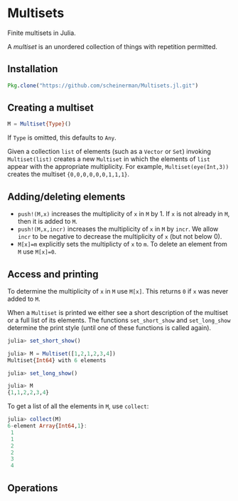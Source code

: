 # Multisets

Finite multisets in Julia.

A *multiset* is an unordered collection of things with repetition permitted.

## Installation

```julia
Pkg.clone("https://github.com/scheinerman/Multisets.jl.git")
```

## Creating a multiset

```julia
M = Multiset{Type}()
```

If `Type` is omitted, this defaults to `Any`.

Given a collection `list` of elements (such as a `Vector` or `Set`)
invoking `Multiset(list)` creates a new `Multiset` in which the elements
of `list` appear with the appropriate multiplicity. For example,
`Multiset(eye(Int,3))` creates the multiset `{0,0,0,0,0,0,1,1,1}`.


## Adding/deleting elements

+ `push!(M,x)` increases the multiplicity of `x` in `M` by 1. If `x` is not
already in `M`, then it is added to `M`.
+ `push!(M,x,incr)` increases the multiplicity of `x` in `M` by `incr`. We
allow `incr` to be negative to decrease the multiplicity of `x`
(but not below 0).
+ `M[x]=m` explicitly sets the multiplicty of `x` to `m`.
To delete an element from `M` use `M[x]=0`.


## Access and printing

To determine the multiplicity of `x` in `M` use `M[x]`. This returns `0`
if `x` was never added to `M`.

When a `Multiset` is printed we either see a short description of the
multiset or a full list of its elements. The functions `set_short_show` and
`set_long_show` determine the print style (until one of these functions is
called again).
```julia
julia> set_short_show()

julia> M = Multiset([1,2,1,2,3,4])
Multiset{Int64} with 6 elements

julia> set_long_show()

julia> M
{1,1,2,2,3,4}
```

To get a list of all the elements in `M`, use `collect`:
```julia
julia> collect(M)
6-element Array{Int64,1}:
 1
 1
 2
 2
 3
 4
```



## Operations
